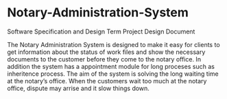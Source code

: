 # Notary-Administration-System
Software Specification and Design Term Project Design Document

The Notary Administration System is designed to make it easy for clients to get information about 
the status of work files and show the necessary documents to the customer before they come to the 
notary office. In addition the system has a appointment module for long proceses such as 
inheritence process. The aim of the system is solving the long waiting time at the notary’s office. 
When the customers wait too much at the notary office, dispute may arrise and it slow things down.

